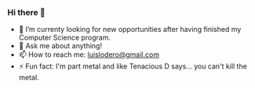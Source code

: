 ### Hi there 👋

- 🔭 I’m currenty looking for new opportunities after having finished my Computer Science program.
- 💬 Ask me about anything!
- 📫 How to reach me: luislodero@gmail.com
- ⚡ Fun fact: I'm part metal and like Tenacious D says... you can't kill the metal.

